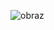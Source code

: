 ![obraz](https://github.com/wabior/Symfony_Expenses_Manager/assets/50226176/82223d55-27cc-46cf-a3f5-48e045deaff7)
